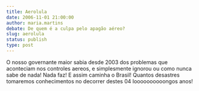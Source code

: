 ```yaml
---
title: Aerolula
date: 2006-11-01 21:00:00
author: maria.martins
debate: De quem é a culpa pelo apagão aéreo?
slug: aerolula
status: publish 
type: post
---
```


O nosso governante maior sabia desde 2003 dos problemas que aconteciam nos controles aereos, e simplesmente ignorou ou como nunca sabe de nada! Nada faz!
E assim caminha o Brasil!
Quantos desastres tomaremos conhecimentos no decorrer destes 04 loooooooooongos anos!
